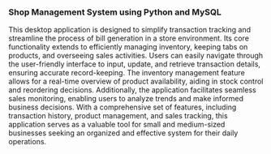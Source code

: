 ### Shop Management System using Python and MySQL

This desktop application is designed to simplify transaction tracking and streamline the process of bill generation in a store environment. Its core functionality extends to efficiently managing inventory, keeping tabs on products, and overseeing sales activities. Users can easily navigate through the user-friendly interface to input, update, and retrieve transaction details, ensuring accurate record-keeping. The inventory management feature allows for a real-time overview of product availability, aiding in stock control and reordering decisions. Additionally, the application facilitates seamless sales monitoring, enabling users to analyze trends and make informed business decisions. With a comprehensive set of features, including transaction history, product management, and sales tracking, this application serves as a valuable tool for small and medium-sized businesses seeking an organized and effective system for their daily operations.
